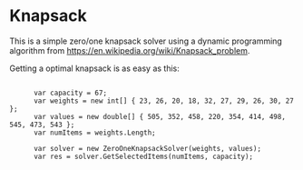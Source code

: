 # Knapsack

This is a simple zero/one knapsack solver using a dynamic programming algorithm from https://en.wikipedia.org/wiki/Knapsack_problem.

Getting a optimal knapsack is as easy as this:
```

      var capacity = 67;
      var weights = new int[] { 23, 26, 20, 18, 32, 27, 29, 26, 30, 27 };
      var values = new double[] { 505, 352, 458, 220, 354, 414, 498, 545, 473, 543 };
      var numItems = weights.Length;
      
      var solver = new ZeroOneKnapsackSolver(weights, values);
      var res = solver.GetSelectedItems(numItems, capacity);
      
```
